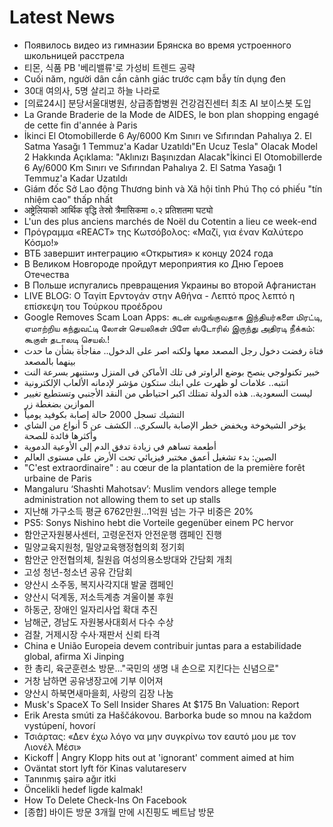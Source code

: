 # Latest News
-  Появилось видео из гимназии Брянска во время устроенного школьницей расстрела
-  티몬, 식품 PB '베리밸류'로 가성비 트렌드 공략
-  Cuối năm, người dân cần cảnh giác trước cạm bẫy tín dụng đen
-  30대 여의사, 5명 살리고 하늘 나라로
-  [의료24시] 분당서울대병원, 상급종합병원 건강검진센터 최초 AI 보이스봇 도입
-  La Grande Braderie de la Mode de AIDES, le bon plan shopping engagé de cette fin d'année à Paris
-  İkinci El Otomobillerde 6 Ay/6000 Km Sınırı ve Sıfırından Pahalıya 2. El Satma Yasağı 1 Temmuz'a Kadar Uzatıldı"En Ucuz Tesla" Olacak Model 2 Hakkında Açıklama: "Aklınızı Başınızdan Alacak"İkinci El Otomobillerde 6 Ay/6000 Km Sınırı ve Sıfırından Pahalıya 2. El Satma Yasağı 1 Temmuz'a Kadar Uzatıldı
-  Giám đốc Sở Lao động Thương binh và Xã hội tỉnh Phú Thọ có phiếu "tín nhiệm cao" thấp nhất
-  अष्ट्रेलियाको आर्थिक वृद्धि तेस्रो त्रैमासिकमा ०.२ प्रतिशतमा घट्यो
-  L'un des plus anciens marchés de Noël du Cotentin a lieu ce week-end
-  Πρόγραμμα «REACT» της Κωτσόβολος: «Μαζί, για έναν Καλύτερο Κόσμο!»
-  ВТБ завершит интеграцию «Открытия» к концу 2024 года
-  В Великом Новгороде пройдут мероприятия ко Дню Героев Отечества
-  В Польше испугались превращения Украины во второй Афганистан
-  LIVE BLOG: Ο Ταγίπ Ερντογάν στην Αθήνα - Λεπτό προς λεπτό η επίσκεψη του Τούρκου προέδρου
-  Google Removes Scam Loan Apps: கடன் வழங்குவதாக இந்தியர்களை மிரட்டி, ஏமாற்றிய கந்துவட்டி லோன் செயலிகள் பிளே ஸ்டோரில் இருந்து அதிரடி நீக்கம்: கூகுள் தடாலடி செயல்.!
-  فتاة رفضت دخول رجل المصعد معها ولكنه اصر على الدخول.. مفاجأة بشأن ما حدث بينهما بالمصعد
-  خبير تكنولوجي ينصح بوضع الراوتر فى تلك الأماكن فى المنزل وستنبهر بسرعة النت
-  انتبه.. علامات لو ظهرت علي ابنك ستكون مؤشر لإدمانه الألعاب الإلكترونية
-  ليست السعودية.. هذه الدولة تمتلك اكبر احتياطي من النقد الأجنبي وتستطيع تغيير الموازين بضغطة زر
-  التشيك تسجل 2000 حالة إصابة بكوفيد يومياً
-  يؤخر الشيخوخة ويخفض خطر الإصابة بالسكري.. الكشف عن 5 أنواع من الشاي وأكثرها فائدة للصحة
-  أطعمة تساهم في زيادة تدفق الدم إلى الأوعية الدموية
-  الصين: بدء تشغيل أعمق مختبر فيزيائي تحت الأرض على مستوى العالم
-  "C'est extraordinaire" : au cœur de la plantation de la première forêt urbaine de Paris
-  Mangaluru ‘Shashti Mahotsav’: Muslim vendors allege temple administration not allowing them to set up stalls
-  지난해 가구소득 평균 6762만원…1억원 넘는 가구 비중은 20%
-  PS5: Sonys Nishino hebt die Vorteile gegenüber einem PC hervor
-  함안군자원봉사센터, 고령운전자 안전운행 캠페인 진행
-  밀양교육지원청, 밀양교육행정협의회 정기회
-  함안군 안전협의체, 칠원읍 여성의용소방대와 간담회 개최
-  고성 청년-청소년 공유 간담회
-  양산시 소주동, 복지사각지대 발굴 캠페인
-  양산시 덕계동, 저소득계층 겨울이불 후원
-  하동군, 장애인 일자리사업 확대 추진
-  남해군, 경남도 자원봉사대회서 다수 수상
-  검찰, 거제시장 수사·재판서 신뢰 타격
-  China e União Europeia devem contribuir juntas para a estabilidade global, afirma Xi Jinping
-  한 총리, 육군훈련소 방문…"국민의 생명 내 손으로 지킨다는 신념으로"
-  거창 남하면 공유냉장고에 기부 이어져
-  양산시 하북면새마을회, 사랑의 김장 나눔
-  Musk's SpaceX To Sell Insider Shares At $175 Bn Valuation: Report
-  Erik Aresta smúti za Haščákovou. Barborka bude so mnou na každom vystúpení, hovorí
-  Τσιάρτας: «Δεν έχω λόγο να μην συγκρίνω τον εαυτό μου με τον Λιονέλ Μέσι»
-  Kickoff | Angry Klopp hits out at 'ignorant' comment aimed at him
-  Oväntat stort lyft för Kinas valutareserv
-  Tanınmış şairə ağır itki
-  Öncelikli hedef ligde kalmak!
-  How To Delete Check-Ins On Facebook
-  [종합] 바이든 방문 3개월 만에 시진핑도 베트남 방문
